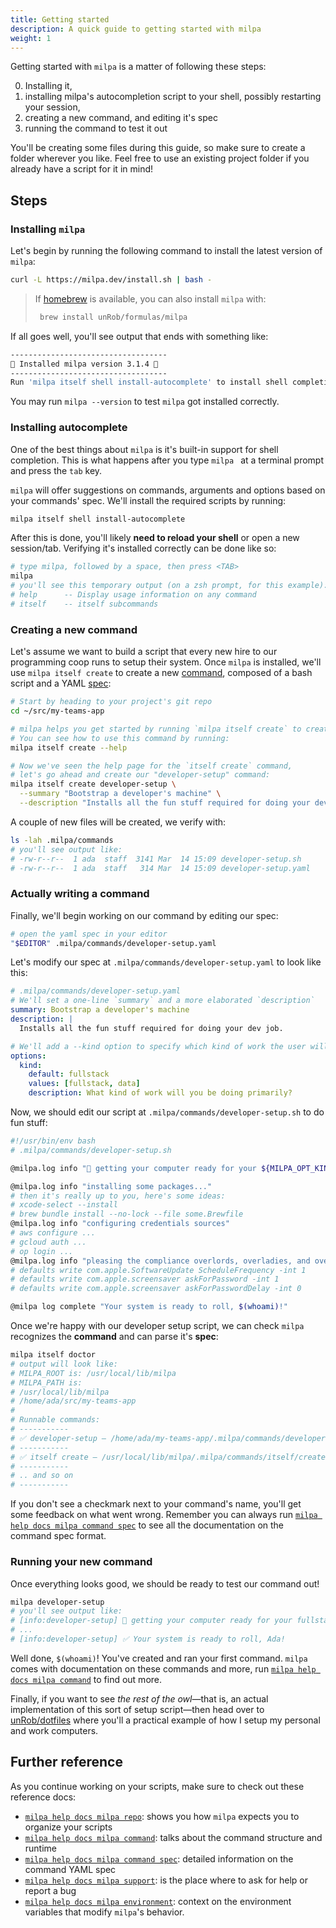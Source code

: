 ```yaml
---
title: Getting started
description: A quick guide to getting started with milpa
weight: 1
---
```


Getting started with `milpa` is a matter of following these steps:

0. Installing it,
1. installing milpa's autocompletion script to your shell, possibly restarting your session,
2. creating a new command, and editing it's spec
3. running the command to test it out

You'll be creating some files during this guide, so make sure to create a folder wherever you like. Feel free to use an existing project folder if you already have a script for it in mind!

## Steps

### Installing `milpa`

Let's begin by running the following command to install the latest version of `milpa`:

```sh
curl -L https://milpa.dev/install.sh | bash -
```

> If [homebrew](https://brew.sh) is available, you can also install `milpa` with:
> ```sh
>  brew install unRob/formulas/milpa
> ```

If all goes well, you'll see output that ends with something like:

```sh
-----------------------------------
🌽 Installed milpa version 3.1.4 🌽
-----------------------------------
Run 'milpa itself shell install-autocomplete' to install shell completions
```

You may run `milpa --version` to test `milpa` got installed correctly.

### Installing autocomplete

One of the best things about `milpa` is it's built-in support for shell completion. This is what happens after you type `milpa ` at a terminal prompt and press the `tab` key.

`milpa` will offer suggestions on commands, arguments and options based on your commands' spec. We'll install the required scripts by running:

```sh
milpa itself shell install-autocomplete
```

After this is done, you'll likely **need to reload your shell** or open a new session/tab. Verifying it's installed correctly can be done like so:

```sh
# type milpa, followed by a space, then press <TAB>
milpa
# you'll see this temporary output (on a zsh prompt, for this example):
# help      -- Display usage information on any command
# itself    -- itself subcommands
```

### Creating a new command

Let's assume we want to build a script that every new hire to our programming coop runs to setup their system. Once `milpa` is installed, we'll use `milpa itself create` to create a new [command](/.milpa/docs/milpa/command/index.md), composed of a bash script and a YAML [spec](/.milpa/docs/milpa/command/spec.md):

```sh
# Start by heading to your project's git repo
cd ~/src/my-teams-app

# milpa helps you get started by running `milpa itself create` to create a new command
# You can see how to use this command by running:
milpa itself create --help

# Now we've seen the help page for the `itself create` command,
# let's go ahead and create our "developer-setup" command:
milpa itself create developer-setup \
  --summary "Bootstrap a developer's machine" \
  --description "Installs all the fun stuff required for doing your dev job."
```

A couple of new files will be created, we verify with:

```sh
ls -lah .milpa/commands
# you'll see output like:
# -rw-r--r--  1 ada  staff  3141 Mar  14 15:09 developer-setup.sh
# -rw-r--r--  1 ada  staff   314 Mar  14 15:09 developer-setup.yaml
```

### Actually writing a command

Finally, we'll begin working on our command by editing our spec:

```sh
# open the yaml spec in your editor
"$EDITOR" .milpa/commands/developer-setup.yaml
```

Let's modify our spec at `.milpa/commands/developer-setup.yaml` to look like this:

```yaml
# .milpa/commands/developer-setup.yaml
# We'll set a one-line `summary` and a more elaborated `description`
summary: Bootstrap a developer's machine
description: |
  Installs all the fun stuff required for doing your dev job.

# We'll add a --kind option to specify which kind of work the user will be doing
options:
  kind:
    default: fullstack
    values: [fullstack, data]
    description: What kind of work will you be doing primarily?
```

Now, we should edit our script at `.milpa/commands/developer-setup.sh` to do fun stuff:

```sh
#!/usr/bin/env bash
# .milpa/commands/developer-setup.sh

@milpa.log info "🚀 getting your computer ready for your ${MILPA_OPT_KIND} exploits 🚀"

@milpa.log info "installing some packages..."
# then it's really up to you, here's some ideas:
# xcode-select --install
# brew bundle install --no-lock --file some.Brewfile
@milpa.log info "configuring credentials sources"
# aws configure ...
# gcloud auth ...
# op login ...
@milpa.log info "pleasing the compliance overlords, overladies, and overfolks"
# defaults write com.apple.SoftwareUpdate ScheduleFrequency -int 1
# defaults write com.apple.screensaver askForPassword -int 1
# defaults write com.apple.screensaver askForPasswordDelay -int 0

@milpa log complete "Your system is ready to roll, $(whoami)!"
```

Once we're happy with our developer setup script, we can check `milpa` recognizes the **command** and can parse it's **spec**:

```sh
milpa itself doctor
# output will look like:
# MILPA_ROOT is: /usr/local/lib/milpa
# MILPA_PATH is:
# /usr/local/lib/milpa
# /home/ada/src/my-teams-app
#
# Runnable commands:
# -----------
# ✅ developer-setup — /home/ada/my-teams-app/.milpa/commands/developer-setup.sh
# -----------
# ✅ itself create — /usr/local/lib/milpa/.milpa/commands/itself/create.sh
# -----------
# .. and so on
# -----------
```

If you don't see a checkmark next to your command's name, you'll get some feedback on what went wrong. Remember you can always run [`milpa help docs milpa command spec`](/.milpa/docs/milpa/command/spec.md) to see all the documentation on the command spec format.

### Running your new command

Once everything looks good, we should be ready to test our command out!

```sh
milpa developer-setup
# you'll see output like:
# [info:developer-setup] 🚀 getting your computer ready for your fullstack exploits 🚀
# ...
# [info:developer-setup] ✅ Your system is ready to roll, Ada!
```

Well done, `$(whoami)`! You've created and ran your first command. `milpa` comes with documentation on these commands and more, run [`milpa help docs milpa command`](/.milpa/docs/milpa/command/index.md) to find out more.

Finally, if you want to see _the rest of the owl_—that is, an actual implementation of this sort of setup script—then head over to [unRob/dotfiles](https://github.com/unRob/dotfiles/tree/master/.milpa/commands/computar) where you'll a practical example of how I setup my personal and work computers.

## Further reference

As you continue working on your scripts, make sure to check out these reference docs:

- [`milpa help docs milpa repo`](/.milpa/docs/milpa/repo/index.md): shows you how `milpa` expects you to organize your scripts
- [`milpa help docs milpa command`](/.milpa/docs/milpa/command/index.md): talks about the command structure and runtime
- [`milpa help docs milpa command spec`](/.milpa/docs/milpa/command/spec.md): detailed information on the command YAML spec
- [`milpa help docs milpa support`](/.milpa/docs/milpa/support.md): is the place where to ask for help or report a bug
- [`milpa help docs milpa environment`](/.milpa/docs/milpa/environment.md): context on the environment variables that modify `milpa`'s behavior.
